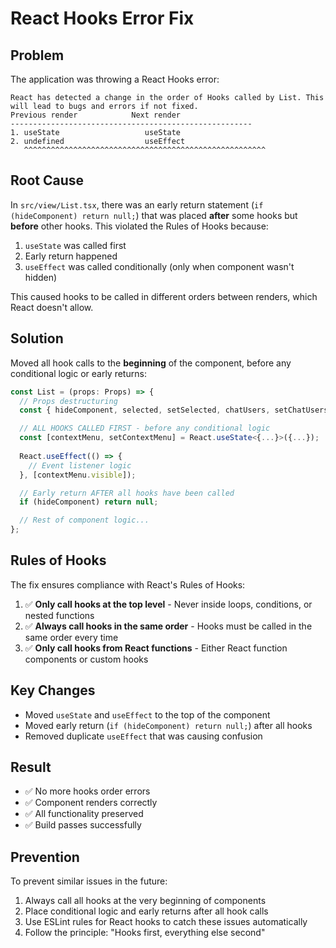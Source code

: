 # React Hooks Error Fix

## Problem
The application was throwing a React Hooks error:
```
React has detected a change in the order of Hooks called by List. This will lead to bugs and errors if not fixed.
Previous render            Next render
------------------------------------------------------
1. useState                   useState
2. undefined                  useEffect
   ^^^^^^^^^^^^^^^^^^^^^^^^^^^^^^^^^^^^^^^^^^^^^^^^^^^^^^
```

## Root Cause
In `src/view/List.tsx`, there was an early return statement (`if (hideComponent) return null;`) that was placed **after** some hooks but **before** other hooks. This violated the Rules of Hooks because:

1. `useState` was called first
2. Early return happened
3. `useEffect` was called conditionally (only when component wasn't hidden)

This caused hooks to be called in different orders between renders, which React doesn't allow.

## Solution
Moved all hook calls to the **beginning** of the component, before any conditional logic or early returns:

```typescript
const List = (props: Props) => {
  // Props destructuring
  const { hideComponent, selected, setSelected, chatUsers, setChatUsers, nickname, onSendMessage } = props;

  // ALL HOOKS CALLED FIRST - before any conditional logic
  const [contextMenu, setContextMenu] = React.useState<{...}>({...});
  
  React.useEffect(() => {
    // Event listener logic
  }, [contextMenu.visible]);

  // Early return AFTER all hooks have been called
  if (hideComponent) return null;

  // Rest of component logic...
};
```

## Rules of Hooks
The fix ensures compliance with React's Rules of Hooks:

1. ✅ **Only call hooks at the top level** - Never inside loops, conditions, or nested functions
2. ✅ **Always call hooks in the same order** - Hooks must be called in the same order every time
3. ✅ **Only call hooks from React functions** - Either React function components or custom hooks

## Key Changes
- Moved `useState` and `useEffect` to the top of the component
- Moved early return (`if (hideComponent) return null;`) after all hooks
- Removed duplicate `useEffect` that was causing confusion

## Result
- ✅ No more hooks order errors
- ✅ Component renders correctly
- ✅ All functionality preserved
- ✅ Build passes successfully

## Prevention
To prevent similar issues in the future:
1. Always call all hooks at the very beginning of components
2. Place conditional logic and early returns after all hook calls
3. Use ESLint rules for React hooks to catch these issues automatically
4. Follow the principle: "Hooks first, everything else second"
